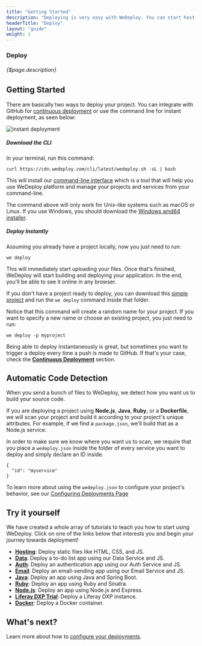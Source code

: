 ```yaml
---
title: "Getting Started"
description: "Deploying is very easy with WeDeploy. You can start hosting your project, building a database, or even authenticating users within a couple of minutes!"
headerTitle: "Deploy"
layout: "guide"
weight: 1
---
```


### Deploy

###### {$page.description}

<article id="1">

## Getting Started

There are basically two ways to deploy your project. You can integrate with GitHub for [continuous deployment](/docs/deploy/continuous-deployment/) or use the command line for instant deployment, as seen below:

![instant deployment](/images/blog/post-12--instant-deployment.gif)

##### Download the CLI

In your terminal, run this command:

```
curl https://cdn.wedeploy.com/cli/latest/wedeploy.sh -sL | bash
```

This will install our [command-line interface](/docs/intro/using-the-command-line/) which is a tool that will help you use WeDeploy platform and manage your projects and services from your command-line.

<aside>

The command above will only work for Unix-like systems such as macOS or Linux. If you use Windows, you should download the [Windows amd64 installer](https://bin.equinox.io/c/8WGbGy94JXa/cli-stable-windows-amd64.msi).

</aside>

##### Deploy Instantly

Assuming you already have a project locally, now you just need to run:

```
we deploy
```

This will immediately start uploading your files. Once that's finished, WeDeploy will start building and deploying your application. In the end, you'll be able to see it online in any browser.

<aside>

If you don't have a project ready to deploy, you can download this [simple project](https://github.com/wedeploy-examples/hosting-example/master.zip) and run the `we deploy` command inside that folder.

</aside>

Notice that this command will create a random name for your project. If you want to specify a new name or choose an existing project, you just need to run:

```
we deploy -p myproject
```

Being able to deploy instantaneously is great, but sometimes you want to trigger a deploy every time a push is made to GitHub. If that's your case, check the **[Continuous Deployment](/docs/deploy/continuous-deployment/)** section.

</article>

<article id="2">

## Automatic Code Detection

When you send a bunch of files to WeDeploy, we detect how you want us to build your source code.

If you are deploying a project using **Node.js**, **Java**, **Ruby**, or a **Dockerfile**, we will scan your project and build it according to your project's unique attributes. For example, if we find a `package.json`, we'll build that as a Node.js service.

In order to make sure we know where you want us to scan, we require that you place a `wedeploy.json` inside the folder of every service you want to deploy and simply declare an ID inside.

```application/json
{
  "id": "myservice"
}
```

<aside>

To learn more about using the `wedeploy.json` to configure your project's behavior, see our [Configuring Deployments Page](/docs/deploy/configuring-deployments/)

</aside>

</article>

<article id="5">

## Try it yourself

We have created a whole array of tutorials to teach you how to start using WeDeploy. Click on one of the links below that interests you and begin your journey towards deployment!

* **<a target="_blank" href="/tutorials/hosting/">Hosting</a>**: Deploy static files like HTML, CSS, and JS.
* **<a target="_blank" href="/tutorials/data-web/">Data</a>**: Deploy a to-do list app using our Data Service and JS.
* **<a target="_blank" href="/tutorials/auth-web/">Auth</a>**: Deploy an authentication app using our Auth Service and JS.
* **<a target="_blank" href="/tutorials/email-web/">Email</a>**: Deploy an email-sending app using our Email Service and JS.
* **<a target="_blank" href="/tutorials/java/">Java</a>**: Deploy an app using Java and Spring Boot.
* **<a target="_blank" href="/tutorials/ruby/">Ruby</a>**: Deploy an app using Ruby and Sinatra.
* **<a target="_blank" href="/tutorials/nodejs/">Node.js</a>**: Deploy an app using Node.js and Express.
* **<a target="_blank" href="/tutorials/liferay-dxp/">Liferay DXP Trial</a>**: Deploy a Liferay DXP instance.
* **<a target="_blank" href="/tutorials/docker/">Docker</a>**: Deploy a Docker container.

</article>

## What's next?

Learn more about how to [configure your deployments](/docs/deploy/configuring-deployments/).
